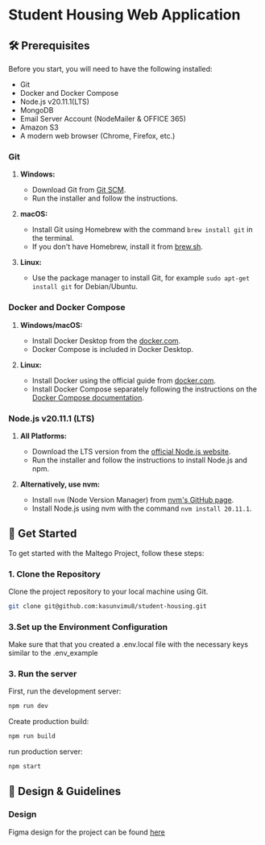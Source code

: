 # Student Housing Web Application

## 🛠️ Prerequisites

Before you start, you will need to have the following installed:

- Git
- Docker and Docker Compose
- Node.js v20.11.1(LTS)
- MongoDB
- Email Server Account (NodeMailer & OFFICE 365)
- Amazon S3
- A modern web browser (Chrome, Firefox, etc.)

### Git

1. **Windows:**

   - Download Git from [Git SCM](https://git-scm.com/download/win).
   - Run the installer and follow the instructions.

2. **macOS:**

   - Install Git using Homebrew with the command `brew install git` in the terminal.
   - If you don't have Homebrew, install it from [brew.sh](https://brew.sh/).

3. **Linux:**
   - Use the package manager to install Git, for example `sudo apt-get install git` for Debian/Ubuntu.

### Docker and Docker Compose

1. **Windows/macOS:**

   - Install Docker Desktop from the [docker.com](https://www.docker.com/products/docker-desktop).
   - Docker Compose is included in Docker Desktop.

2. **Linux:**
   - Install Docker using the official guide from [docker.com](https://docs.docker.com/engine/install/).
   - Install Docker Compose separately following the instructions on the [Docker Compose documentation](https://docs.docker.com/compose/install/).

### Node.js v20.11.1 (LTS)

1. **All Platforms:**

   - Download the LTS version from the [official Node.js website](https://nodejs.org/).
   - Run the installer and follow the instructions to install Node.js and npm.

2. **Alternatively, use nvm:**
   - Install `nvm` (Node Version Manager) from [nvm's GitHub page](https://github.com/nvm-sh/nvm).
   - Install Node.js using nvm with the command `nvm install 20.11.1`.

## 🚀 Get Started

To get started with the Maltego Project, follow these steps:

### 1. Clone the Repository

Clone the project repository to your local machine using Git.

```bash
git clone git@github.com:kasunvimu8/student-housing.git
```

### 3.Set up the Environment Configuration

Make sure that that you created a .env.local file with the necessary keys similar to the .env_example

### 3. Run the server

First, run the development server:

```bash
npm run dev
```

Create production build:

```bash
npm run build
```

run production server:

```bash
npm start
```

## 📝 Design & Guidelines

### Design

Figma design for the project can be found [here](https://www.figma.com/file/lPeRLZfiV24L872YwWm4ZJ/Student-Housing?type=design&node-id=18%3A2055&mode=design&t=QfrTuZD2Xzrv8BE3-1)
